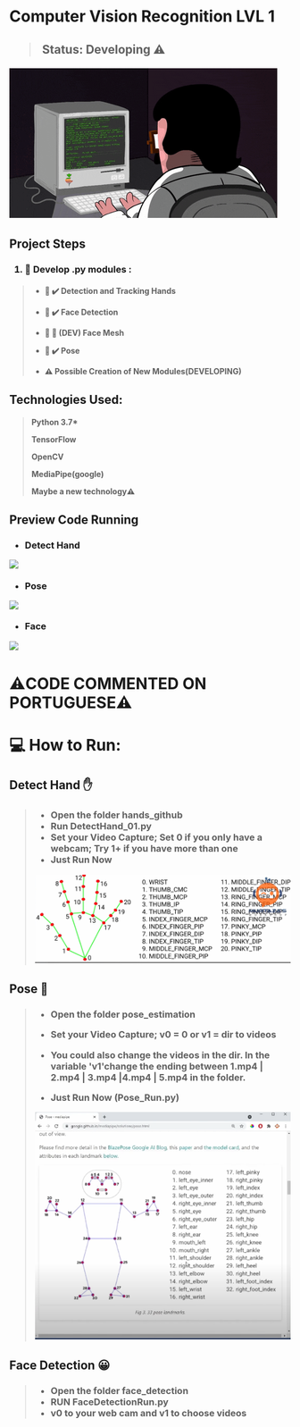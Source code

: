 <h1>Computer Vision Recognition LVL 1</h1>
<h2>

> Status: Developing ⚠️
<img src = "Images/develop.gif">

</h2>

<h2>Project Steps</h2>

<h3>

 1. 📁  Develop .py modules :
</h3>

<h4>

> * 📝 ✔️ Detection and Tracking Hands<br/>
>
> * 📝 ✔️   Face Detection  <br/>
>
> * 📝 🚧 (DEV) Face Mesh<br/> 
>
> * 📝 ✔️ Pose<br/> 
>
> * ⚠️ Possible Creation of New Modules(DEVELOPING)<br/>
</h4>


<h2>
Technologies Used:
</h2>

<h4>

>
>Python 3.7*<br/>
>
>TensorFlow<br/>
>
>OpenCV<br/>
>
>MediaPipe(google)<br/>
>
>Maybe a new technology⚠️</br>
>

</h4>


<h2>Preview Code Running</h2>

<h3>

* Detect Hand

<img src = "Images/detecçao_maogif.gif">

* Pose

<img src = "Images/pose_01.gif">

* Face

<img src ="Images/face_detect.gif">

</h3>

#

<h1>⚠️CODE COMMENTED ON PORTUGUESE⚠️</h1>




<h1>💻 How to Run: </h1>



<h2>Detect Hand ✋ </h2>

<h3>

>* Open the folder hands_github 
>* Run DetectHand_01.py
>* Set your Video Capture; Set 0 if you only have a webcam; Try 1+ if you have more than one
>* Just Run Now
>
><img src='hands_github/hand_pts.png'>

</h3>


<h2>Pose 🦾 </h2>

<h3>

>* Open the folder pose_estimation
>
>* Set your Video Capture; v0 = 0 or v1 = dir to videos 
>* You could also change the videos in the dir. In the variable 'v1'change the ending between 1.mp4 | 2.mp4 | 3.mp4 |4.mp4 | 5.mp4  in the folder.
>
>* Just Run Now (Pose_Run.py)
>
><img src='pose_estimation/landmarks_pose.png'>

</h3>

<h2>Face Detection 😀</h2>

<h3>

>* Open the folder face_detection
>* RUN FaceDetectionRun.py
>* v0 to your web cam and v1 to choose videos

</h3>

